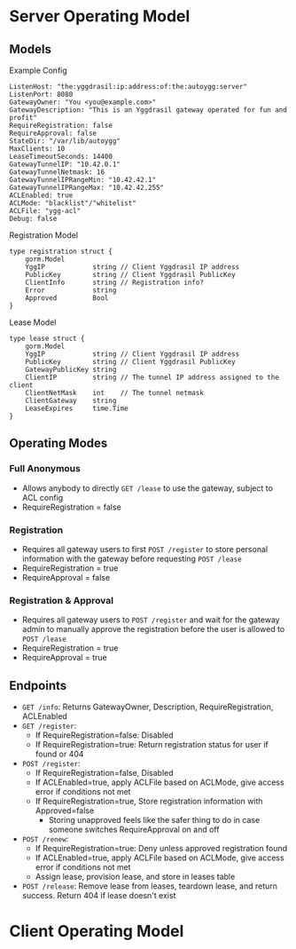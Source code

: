 # Server Operating Model

## Models

Example Config

    ListenHost: "the:yggdrasil:ip:address:of:the:autoygg:server"
    ListenPort: 8080
    GatewayOwner: "You <you@example.com>"
    GatewayDescription: "This is an Yggdrasil gateway operated for fun and profit"
    RequireRegistration: false
    RequireApproval: false
    StateDir: "/var/lib/autoygg"
    MaxClients: 10
    LeaseTimeoutSeconds: 14400
    GatewayTunnelIP: "10.42.0.1"
    GatewayTunnelNetmask: 16
    GatewayTunnelIPRangeMin: "10.42.42.1"
    GatewayTunnelIPRangeMax: "10.42.42.255"
    ACLEnabled: true
    ACLMode: "blacklist"/"whitelist"
    ACLFile: "ygg-acl"
    Debug: false

Registration Model

    type registration struct {
    	gorm.Model
    	YggIP            string // Client Yggdrasil IP address
    	PublicKey        string // Client Yggdrasil PublicKey
    	ClientInfo       string // Registration info?
    	Error            string
    	Approved         Bool
    }

Lease Model

    type lease struct {
    	gorm.Model
    	YggIP            string // Client Yggdrasil IP address
    	PublicKey        string // Client Yggdrasil PublicKey
    	GatewayPublicKey string
    	ClientIP         string // The tunnel IP address assigned to the client
    	ClientNetMask    int    // The tunnel netmask
    	ClientGateway    string
    	LeaseExpires     time.Time
    }

## Operating Modes
### Full Anonymous
* Allows anybody to directly `GET /lease` to use the gateway, subject to ACL config
* RequireRegistration = false

### Registration
* Requires all gateway users to first `POST /register` to store personal information with the gateway before requesting `POST /lease`
* RequireRegistration = true
* RequireApproval = false

### Registration & Approval
* Requires all gateway users to `POST /register` and wait for the gateway admin to manually approve the registration before the user is allowed to `POST /lease`
* RequireRegistration = true
* RequireApproval = true

## Endpoints
  * `GET /info`: Returns GatewayOwner, Description, RequireRegistration, ACLEnabled
  * `GET /register`:
    * If RequireRegistration=false: Disabled
    * If RequireRegistration=true: Return registration status for user if found or 404
  * `POST /register`:
    * If RequireRegistration=false, Disabled
    * If ACLEnabled=true, apply ACLFile based on ACLMode, give access error if conditions not met
    * If RequireRegistration=true, Store registration information with Approved=false
      * Storing unapproved feels like the safer thing to do in case someone switches RequireApproval on and off
  * `POST /renew`:
    * If RequireRegistration=true: Deny unless approved registration found
    * If ACLEnabled=true, apply ACLFile based on ACLMode, give access error if conditions not met
    * Assign lease, provision lease, and store in leases table
  * `POST /release`: Remove lease from leases, teardown lease, and return success. Return 404 if lease doesn't exist

# Client Operating Model

